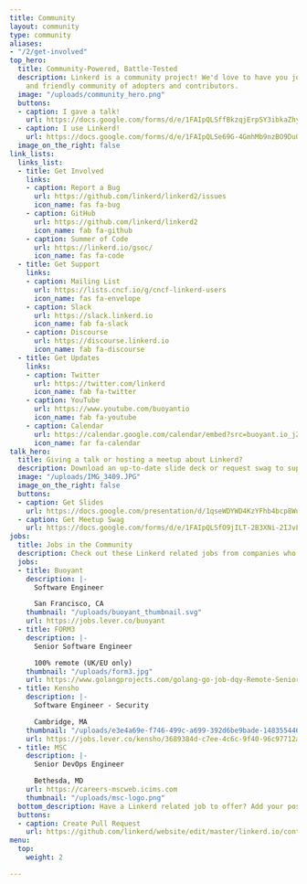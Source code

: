 ```yaml
---
title: Community
layout: community
type: community
aliases:
- "/2/get-involved"
top_hero:
  title: Community-Powered, Battle-Tested
  description: Linkerd is a community project! We'd love to have you join our active
    and friendly community of adopters and contributors.
  image: "/uploads/community_hero.png"
  buttons:
  - caption: I gave a talk!
    url: https://docs.google.com/forms/d/e/1FAIpQLSffBkzqjErpSY3ibkaZhy7_9AayVlIhya-5R4DvL-Ttq_wkjA/viewform
  - caption: I use Linkerd!
    url: https://docs.google.com/forms/d/e/1FAIpQLSe69G-4GmhMb9nzBO9Du0582eJJMHAmK0BQi1F23X6htsieLQ/viewform
  image_on_the_right: false
link_lists:
  links_list:
  - title: Get Involved
    links:
    - caption: Report a Bug
      url: https://github.com/linkerd/linkerd2/issues
      icon_name: fas fa-bug
    - caption: GitHub
      url: https://github.com/linkerd/linkerd2
      icon_name: fab fa-github
    - caption: Summer of Code
      url: https://linkerd.io/gsoc/
      icon_name: fas fa-code
  - title: Get Support
    links:
    - caption: Mailing List
      url: https://lists.cncf.io/g/cncf-linkerd-users
      icon_name: fas fa-envelope
    - caption: Slack
      url: https://slack.linkerd.io
      icon_name: fab fa-slack
    - caption: Discourse
      url: https://discourse.linkerd.io
      icon_name: fab fa-discourse
  - title: Get Updates
    links:
    - caption: Twitter
      url: https://twitter.com/linkerd
      icon_name: fab fa-twitter
    - caption: YouTube
      url: https://www.youtube.com/buoyantio
      icon_name: fab fa-youtube
    - caption: Calendar
      url: https://calendar.google.com/calendar/embed?src=buoyant.io_j28ik70vrl3418f4oldkdici7o%40group.calendar.google.com
      icon_name: far fa-calendar
talk_hero:
  title: Giving a talk or hosting a meetup about Linkerd?
  description: Download an up-to-date slide deck or request swag to support your talk.
  image: "/uploads/IMG_3409.JPG"
  image_on_the_right: false
  buttons:
  - caption: Get Slides
    url: https://docs.google.com/presentation/d/1qseWDYWD4KzYFhb4bcp8WuDPYFVwB8sYeNnjCsgDUOw/edit#slide=id.g43a491cf2f_1_4
  - caption: Get Meetup Swag
    url: https://docs.google.com/forms/d/e/1FAIpQLSfO9jILT-2B3XNi-2IJvLEfPuhyf_Xxc_EqYl3dU8CgVtQCqQ/viewform
jobs:
  title: Jobs in the Community
  description: Check out these Linkerd related jobs from companies who love Linkerd
  jobs:
  - title: Buoyant
    description: |-
      Software Engineer

      San Francisco, CA
    thumbnail: "/uploads/buoyant_thumbnail.svg"
    url: https://jobs.lever.co/buoyant
  - title: FORM3
    description: |-
      Senior Software Engineer

      100% remote (UK/EU only)
    thumbnail: "/uploads/form3.jpg"
    url: https://www.golangprojects.com/golang-go-job-dqy-Remote-Senior-Software-Engineer-100-remote-UK-EU-only-London-FORM3-remotework.html
  - title: Kensho
    description: |-
      Software Engineer - Security

      Cambridge, MA
    thumbnail: "/uploads/e3e4a69e-f746-499c-a699-392d6be9bade-1483554467263.png"
    url: https://jobs.lever.co/kensho/3689384d-c7ee-4c6c-9f40-96c97712a98d
  - title: MSC
    description: |-
      Senior DevOps Engineer

      Bethesda, MD
    url: https://careers-mscweb.icims.com
    thumbnail: "/uploads/msc-logo.png"
  bottom_description: Have a Linkerd related job to offer? Add your posting!
  buttons:
  - caption: Create Pull Request
    url: https://github.com/linkerd/website/edit/master/linkerd.io/content/community.md
menu:
  top:
    weight: 2

---
```

